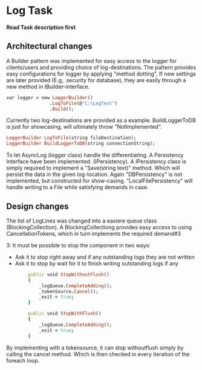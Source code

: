 # Log	Task
**Read Task description first**

## Architectural changes

A Builder pattern was implemented for easy access to the logger for clients/users and providing choice of log-destinations.
The pattern provides easy configurations for logger by applying "method dotting", If new settings are later provided (E.g,. security for database), 
they are easily through a new method in IBuilder-interface.
```ruby
var logger = new LoggerBuilder()
                .LogToFile(@"C:\LogTest")
                .Build();
```

Currently two log-destinations are provided as a example. BuildLoggerToDB is just for showcasing, will ultimately throw "NotImplemented".
```ruby
LoggerBuilder LogToFile(string fileDestination);
LoggerBuilder BuildLoggerToDB(string connectionString);
```

To let AsyncLog (logger class) handle the differentiating. A Persistency Interface have been implemented. (IPersistency). 
A IPersistency class is simply required to implement a "Save(string text)" method. Which will persist the data in the given log-location.
Again "DBPersistency" is not implemented, but constructed for show-casing. 
"LocalFilePersistency" will handle writing to a File while satisfying demands in case. 

## Design changes
The list of LogLines was changed into a easiere queue class (BlockingCollection). 
A BlockingCollectiong provides easy access to using CancellationTokens, which in turn implements the required demand#3

3: It must be possible to stop the component in two ways:
* Ask it to stop right away and if any outstanding logs they are not written
* Ask it to stop by wait for it to finish writing outstanding logs if any

```ruby
        public void StopWithoutFlush()
        {
            _logQueue.CompleteAdding();
            _tokenSource.Cancel();
            _exit = true;
        }

        public void StopWithFlush()
        {
            _logQueue.CompleteAdding();
            _exit = true;
        }
```
By implementing with a tokensource, it can stop withoutflush simply by calling the cancel method. Which is then checked in every iteration of the foreach loop.
 

